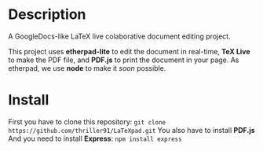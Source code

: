 # Description

A GoogleDocs-like LaTeX live colaborative document editing project.

This project uses **etherpad-lite** to edit the document in real-time, **TeX Live** to make the PDF file, and **PDF.js** to print the document in your page. As etherpad, we use **node** to make it *soon* possible.

# Install

First you have to clone this repository:
`git clone https://github.com/thriller91/LaTeXpad.git`
You also have to install **PDF.js**
And you need to install **Express**:
`npm install express`
